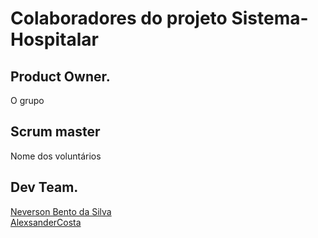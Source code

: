 # Colaboradores do projeto Sistema-Hospitalar
## Product Owner.
O grupo

## Scrum master
Nome dos voluntários

## Dev Team.
[Neverson Bento da Silva](https://github.com/Dersaun)  
[AlexsanderCosta](https://github.com/SrSmile)
